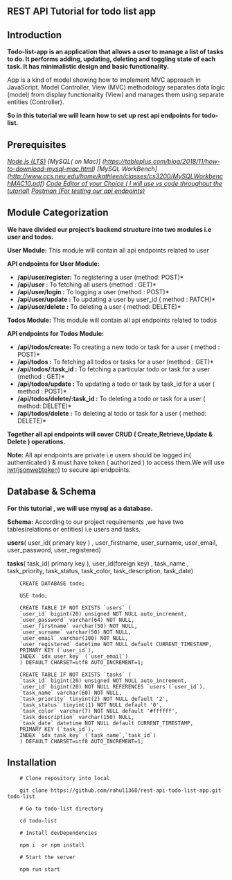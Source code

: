 ## REST API Tutorial for todo list app



## Introduction


**Todo-list-app is an application that allows a user to manage a list of tasks to do. It performs adding, updating, deleting and toggling state of each task. It has minimalistic design and basic functionality.**


App is a kind of model showing how to implement MVC approach in JavaScript. Model Controller, View (MVC) methodology separates data logic (model) from display functionality (View) and manages them using separate entities (Controller).


**So in this tutorial we will learn how to set up rest api endpoints for todo-list.**



## Prerequisites


*[Node.js (LTS)](https://nodejs.org/en/download/)*
*[MySQL( on Mac)] (https://tableplus.com/blog/2018/11/how-to-download-mysql-mac.html)*
*[MySQL WorkBench] (http://www.ccs.neu.edu/home/kathleen/classes/cs3200/MySQLWorkbenchMAC10.pdf)*
*[Code Editor of your Choice ( I will use vs code throughout the tutorial)](https://code.visualstudio.com/)*
*[Postman (For testing our api endpoints)](https://www.postman.com/downloads/)*




## Module Categorization

**We have divided our project’s backend structure into two modules i.e user and todos.**



**User Module:** This module will contain all api endpoints related to user



**API endpoints for User Module:**
    
* **/api/user/register:** To registering a user (method: POST)*
* **/api/user :** To fetching all users (method : GET)*
* **/api/user/login :** To logging a user (method : POST)*
* **/api/user/update :** To updating a user by user_id ( method : PATCH)*
* **/api/user/delete :** To deleting a user ( method: DELETE)*

**Todos Module:** This module will contain all api endpoints related to todos

**API endpoints for Todos Module:**

* **/api/todos/create:** To creating a new todo or task for a user ( method : POST)* 
* **/api/todos :** To fetching all todos or tasks for a user (method : GET)*
* **/api/todos/:task_id :** To fetching a particular todo or task for a user (method : GET)*
* **/api/todos/update :** To updating a todo or task by task_id for a user ( method : POST)*
* **/api/todos/delete/:task_id :** To deleting a todo or task for a user ( method: DELETE)*
* **/api/todos/delete :** To deleting al todo or task for a user ( method: DELETE)*



**Together all api endpoints will cover CRUD ( Create,Retrieve,Update & Delete ) operations.**

**Note:**  All api endpoints are private i.e users should be logged in( authenticated ) & must have token ( authorized ) to access them.We will use [jwt(jsonwebtoken)](https://jwt.io/introduction/) to secure api endpoints.

## Database & Schema

**For this tutorial , we will use mysql as a database.**

**Schema:**  According to our project requirements ,we have two tables(relations or entities) i.e users and tasks.

**users**( user_id( primary key ) , user_firstname, user_surname, user_email, user_password, user_registered)

**tasks**( task_id( primary key ), user_id(foreign key) , task_name , task_priority, task_status, task_color, task_description, task_date)

```
    CREATE DATABASE todo;

    USE todo;

    CREATE TABLE IF NOT EXISTS `users` (
    `user_id` bigint(20) unsigned NOT NULL auto_increment,
    `user_password` varchar(64) NOT NULL,
    `user_firstname` varchar(50) NOT NULL,
    `user_surname` varchar(50) NOT NULL,
    `user_email` varchar(100) NOT NULL,
    `user_registered` datetime NOT NULL default CURRENT_TIMESTAMP,  
    PRIMARY KEY (`user_id`),
    INDEX `idx_user_key` (`user_email`)
    ) DEFAULT CHARSET=utf8 AUTO_INCREMENT=1;

    CREATE TABLE IF NOT EXISTS `tasks` (
    `task_id` bigint(20) unsigned NOT NULL auto_increment,
    `user_id` bigint(20) NOT NULL REFERENCES `users`(`user_id`),
    `task_name` varchar(60) NOT NULL,
    `task_priority` tinyint(2) NOT NULL default '2',
    `task_status` tinyint(1) NOT NULL default '0',
    `task_color` varchar(7) NOT NULL default '#ffffff',
    `task_description` varchar(150) NULL,
    `task_date` datetime NOT NULL default CURRENT_TIMESTAMP,  
    PRIMARY KEY (`task_id`),
    INDEX `idx_task_key` (`task_name`,`task_id`)
    ) DEFAULT CHARSET=utf8 AUTO_INCREMENT=1;
```

## Installation
    
```
    # Clone repository into local
    
    git clone https://github.com/rahul1368/rest-api-todo-list-app.git todo-list

    # Go to todo-list directory
    
    cd todo-list 

    # Install devDependencies
    
    npm i  or npm install 

    # Start the server
    
    npm run start

```




